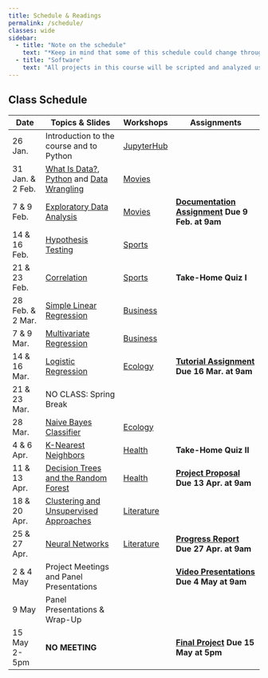 ```yaml
---
title: Schedule & Readings
permalink: /schedule/
classes: wide
sidebar:
  - title: "Note on the schedule"
    text: "*Keep in mind that some of this schedule could change throughout the semester. However, if anything changes I'll update this page, and I'll be sure to give you plenty of advance notice.*"
  - title: "Software"
    text: "All projects in this course will be scripted and analyzed using Python, an open source programming language and environment. Specifically, we will be using Jupyter Lab as our programming environment. **No previous experience with Python, statistical software packages, or computer programming is required.**"
---
```


## Class Schedule

Date|Topics & Slides|Workshops|Assignments
--|---|---|---
26 Jan.|Introduction to the course and to Python|[JupyterHub](/CIS241/jupyterhub)|
31 Jan. & 2 Feb.|[What Is Data?](/CIS241/slides/whatisdata), [Python](/CIS241/slides/pythonbasics) and [Data Wrangling](/CIS241/slides/wrangling)|[Movies](/CIS241/resources/01_movies1.ipynb)|
7 & 9 Feb.|[Exploratory Data Analysis](/CIS241/slides/eda)|[Movies](/CIS241/resources/01_movies2.ipynb)|**[Documentation Assignment](/CIS241/assignments/documentation) Due 9 Feb. at 9am**
14 & 16 Feb.|[Hypothesis Testing](/CIS241/slides/hypothesis)|[Sports](/CIS241/resources/02_tennis1.ipynb)|
21 & 23 Feb.|[Correlation](/CIS241/slides/correlation)|[Sports](/CIS241/resources/02_tennis2.ipynb)|**Take-Home Quiz I**
28 Feb. & 2 Mar.|[Simple Linear Regression](/CIS241/slides/regression)|[Business](/CIS241/resources/03_airbnb1.ipynb)|
7 & 9 Mar.|[Multivariate Regression](/CIS241/slides/multiple)|[Business](/CIS241/resources/03_airbnb2.ipynb)
14 & 16 Mar.|[Logistic Regression](/CIS241/slides/logit)|[Ecology](/CIS241/resources/04_trees1.ipynb)|**[Tutorial Assignment](/CIS241/assignments/tutorial/) Due 16 Mar. at 9am**
21 & 23 Mar.|NO CLASS: Spring Break
28 Mar.|[Naive Bayes Classifier](/CIS241/slides/naivebayes)|[Ecology](/CIS241/resources/04_trees1.ipynb)|
4 & 6 Apr.|[K-Nearest Neighbors](/CIS241/slides/knn)|[Health](/CIS241/resources/05_health1.ipynb)|**Take-Home Quiz II**
11 & 13 Apr.|[Decision Trees and the Random Forest](/CIS241/slides/randomforest)|[Health](/CIS241/resources/05_health2.ipynb)|**[Project Proposal](/CIS241/assignments/project-proposal/) Due 13 Apr. at 9am**
18 & 20 Apr.|[Clustering and Unsupervised Approaches](/CIS241/slides/clustering)|[Literature](/CIS241/resources/06_lit1.ipynb)|
25 & 27 Apr.|[Neural Networks](/CIS241/slides/neuralnetworks)|[Literature](/CIS241/resources/06_lit2.ipynb)|**[Progress Report](/CIS241/assignments/progress-report) Due 27 Apr. at 9am**
2 & 4 May|Project Meetings and Panel Presentations||**[Video Presentations](/CIS241/assignments/presentation/) Due 4 May at 9am**
9 May|Panel Presentations & Wrap-Up||
15 May 2-5pm|**NO MEETING**||**[Final Project](/CIS241/assignments/final-report) Due 15 May at 5pm**
